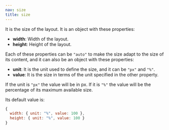 ```yaml
---
nav: size
title: size
---
```


It is the size of the layout. It is an object with these properties:

- **width**: Width of the layout.
- **height**: Height of the layout.

Each of these properties can be `"auto"` to make the size adapt to the size of its content, and it can also be an object with these properties:

- **unit**: It is the unit used to define the size, and it can be `"px"` and `"%"`.
- **value**: It is the size in terms of the unit specified in the other property.

If the unit is `"px"` the value will be in px. If it is `"%"` the value will be the percentage of its maximum available size.

Its default value is:

```javascript
{
  width: { unit: "%", value: 100 },
  height: { unit: "%", value: 100 }
}
```
